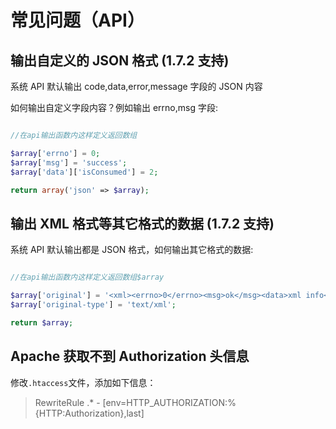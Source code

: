# 常见问题（API）

## 输出自定义的 JSON 格式 (1.7.2 支持)

系统 API 默认输出 code,data,error,message 字段的 JSON 内容

如何输出自定义字段内容？例如输出 errno,msg 字段:

```php

//在api输出函数内这样定义返回数组

$array['errno'] = 0;
$array['msg'] = 'success';
$array['data']['isConsumed'] = 2;

return array('json' => $array);
```

## 输出 XML 格式等其它格式的数据 (1.7.2 支持)

系统 API 默认输出都是 JSON 格式，如何输出其它格式的数据:

```php

//在api输出函数内这样定义返回数组$array

$array['original'] = '<xml><errno>0</errno><msg>ok</msg><data>xml info</data></xml>';
$array['original-type'] = 'text/xml';

return $array;
```

## Apache 获取不到 Authorization 头信息

修改`.htaccess`文件，添加如下信息：

> RewriteRule .* - [env=HTTP_AUTHORIZATION:%{HTTP:Authorization},last]
